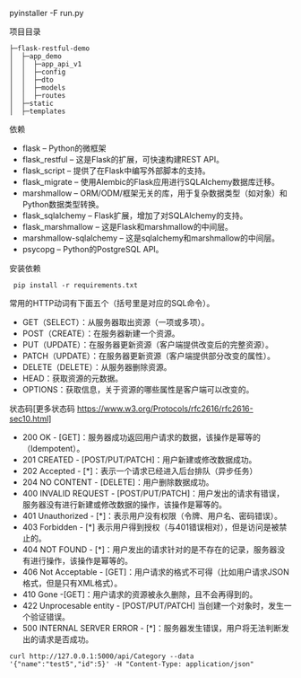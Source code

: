pyinstaller -F run.py

项目目录
```
├─flask-restful-demo
│  ├─app_demo
│  │  ├─app_api_v1
│  │  ├─config
│  │  ├─dto
│  │  ├─models
│  │  ├─routes
│  ├─static
│  ├─templates
```
依赖
- flask – Python的微框架
- flask_restful – 这是Flask的扩展，可快速构建REST API。
- flask_script – 提供了在Flask中编写外部脚本的支持。
- flask_migrate – 使用Alembic的Flask应用进行SQLAlchemy数据库迁移。
- marshmallow – ORM/ODM/框架无关的库，用于复杂数据类型（如对象）和Python数据类型转换。
- flask_sqlalchemy – Flask扩展，增加了对SQLAlchemy的支持。
- flask_marshmallow – 这是Flask和marshmallow的中间层。
- marshmallow-sqlalchemy – 这是sqlalchemy和marshmallow的中间层。
- psycopg – Python的PostgreSQL API。

安装依赖
```shell script
 pip install -r requirements.txt
```

常用的HTTP动词有下面五个（括号里是对应的SQL命令）。

- GET（SELECT）：从服务器取出资源（一项或多项）。
- POST（CREATE）：在服务器新建一个资源。
- PUT（UPDATE）：在服务器更新资源（客户端提供改变后的完整资源）。
- PATCH（UPDATE）：在服务器更新资源（客户端提供部分改变的属性）。
- DELETE（DELETE）：从服务器删除资源。
- HEAD：获取资源的元数据。
- OPTIONS：获取信息，关于资源的哪些属性是客户端可以改变的。


状态码[更多状态码 https://www.w3.org/Protocols/rfc2616/rfc2616-sec10.html]
- 200 OK - [GET]：服务器成功返回用户请求的数据，该操作是幂等的（Idempotent）。
- 201 CREATED - [POST/PUT/PATCH]：用户新建或修改数据成功。
- 202 Accepted - [*]：表示一个请求已经进入后台排队（异步任务）
- 204 NO CONTENT - [DELETE]：用户删除数据成功。
- 400 INVALID REQUEST - [POST/PUT/PATCH]：用户发出的请求有错误，服务器没有进行新建或修改数据的操作，该操作是幂等的。
- 401 Unauthorized - [*]：表示用户没有权限（令牌、用户名、密码错误）。
- 403 Forbidden - [*] 表示用户得到授权（与401错误相对），但是访问是被禁止的。
- 404 NOT FOUND - [*]：用户发出的请求针对的是不存在的记录，服务器没有进行操作，该操作是幂等的。
- 406 Not Acceptable - [GET]：用户请求的格式不可得（比如用户请求JSON格式，但是只有XML格式）。
- 410 Gone -[GET]：用户请求的资源被永久删除，且不会再得到的。
- 422 Unprocesable entity - [POST/PUT/PATCH] 当创建一个对象时，发生一个验证错误。
- 500 INTERNAL SERVER ERROR - [*]：服务器发生错误，用户将无法判断发出的请求是否成功。

```shell script
curl http://127.0.0.1:5000/api/Category --data '{"name":"test5","id":5}' -H "Content-Type: application/json"
```